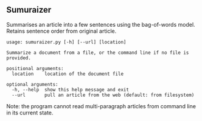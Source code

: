 ## Sumuraizer

Summarises an article into a few sentences using the bag-of-words model. Retains sentence order from original article.

```
usage: sumuraizer.py [-h] [--url] [location]

Summarize a document from a file, or the command line if no file is provided.

positional arguments:
  location    location of the document file

optional arguments:
  -h, --help  show this help message and exit
  --url       pull an article from the web (default: from filesystem)
```

Note: the program cannot read multi-paragraph articles from command line in its current state.